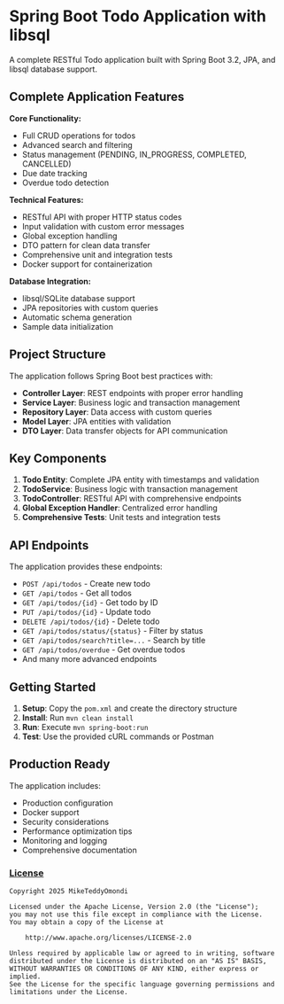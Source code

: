 # Spring Boot Todo Application with libsql

A complete RESTful Todo application built with Spring Boot 3.2, JPA, and libsql database support.

## Complete Application Features

**Core Functionality:**

- Full CRUD operations for todos
- Advanced search and filtering
- Status management (PENDING, IN_PROGRESS, COMPLETED, CANCELLED)
- Due date tracking
- Overdue todo detection

**Technical Features:**

- RESTful API with proper HTTP status codes
- Input validation with custom error messages
- Global exception handling
- DTO pattern for clean data transfer
- Comprehensive unit and integration tests
- Docker support for containerization

**Database Integration:**

- libsql/SQLite database support
- JPA repositories with custom queries
- Automatic schema generation
- Sample data initialization

## Project Structure

The application follows Spring Boot best practices with:

- **Controller Layer**: REST endpoints with proper error handling
- **Service Layer**: Business logic and transaction management
- **Repository Layer**: Data access with custom queries
- **Model Layer**: JPA entities with validation
- **DTO Layer**: Data transfer objects for API communication

## Key Components

1. **Todo Entity**: Complete JPA entity with timestamps and validation
2. **TodoService**: Business logic with transaction management
3. **TodoController**: RESTful API with comprehensive endpoints
4. **Global Exception Handler**: Centralized error handling
5. **Comprehensive Tests**: Unit tests and integration tests

## API Endpoints

The application provides these endpoints:

- `POST /api/todos` - Create new todo
- `GET /api/todos` - Get all todos
- `GET /api/todos/{id}` - Get todo by ID
- `PUT /api/todos/{id}` - Update todo
- `DELETE /api/todos/{id}` - Delete todo
- `GET /api/todos/status/{status}` - Filter by status
- `GET /api/todos/search?title=...` - Search by title
- `GET /api/todos/overdue` - Get overdue todos
- And many more advanced endpoints

## Getting Started

1. **Setup**: Copy the `pom.xml` and create the directory structure
2. **Install**: Run `mvn clean install`
3. **Run**: Execute `mvn spring-boot:run`
4. **Test**: Use the provided cURL commands or Postman

## Production Ready

The application includes:

- Production configuration
- Docker support
- Security considerations
- Performance optimization tips
- Monitoring and logging
- Comprehensive documentation

### [License](./LICENSE.md)

```
Copyright 2025 MikeTeddyOmondi

Licensed under the Apache License, Version 2.0 (the "License");
you may not use this file except in compliance with the License.
You may obtain a copy of the License at

    http://www.apache.org/licenses/LICENSE-2.0

Unless required by applicable law or agreed to in writing, software
distributed under the License is distributed on an "AS IS" BASIS,
WITHOUT WARRANTIES OR CONDITIONS OF ANY KIND, either express or implied.
See the License for the specific language governing permissions and
limitations under the License.

```
